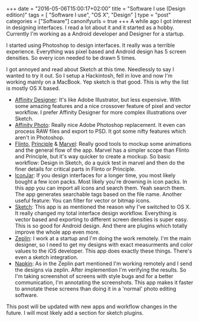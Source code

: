 +++
date = "2016-05-06T15:00:17+02:00"
title = "Software I use (Design edition)"
tags = [
  "Software I use",
  "OS X",
  "Design"
]
type = "post"
categories = ["Software"]
canonifyurls = true
+++
A while ago I got interest in designing interfaces. I read a lot about it and it started as a hobby. Currently I'm working as a Android developer and Designer for a startup.

I started using Photoshop to design interfaces. It really was a terrible experience. Everything was pixel based and Android design has 5 screen densities. So every icon needed to be drawn 5 times.

I got annoyed and read about Sketch at this time. Needlessly to say I wanted to try it out. So I setup a Hackintosh, fell in love and now I'm working mainly on a MacBook. Yep sketch is that good. This is why the list is mostly OS X based.
<!--more-->

* [Affinity Designer](https://affinity.serif.com/en-us/designer/):
It's like Adobe Illustrator, but less expensive. With some amazing features and a nice crossover feature of pixel and vector workflow. I prefer Affinity Designer for more complex illustrations over Sketch.
* [Affinity Photo](https://affinity.serif.com/en-us/photo/):
Really nice Adobe Photoshop replacement. It even can process RAW files and export to PSD. It got some nifty features which aren't in Photoshop.
* [Flinto](https://www.flinto.com/mac), [Principle](http://principleformac.com/) & [Marvel](https://marvelapp.com/):
Really good tools to mockup some animations and the general flow of the app. Marvel has a simpler scope than Flinto and Principle, but it's way quicker to create a mockup. So basic workflow: Design in Sketch, do a quick test in marvel and then do the finer details for critical parts in Flinto or Principle.
* [IconJar](http://geticonjar.com/):
If you design interfaces for a longer time, you most likely bought a few icon packs. Most likely you're drowning in icon packs. In this app you can import all icons and search them. Yeah search them. The app generates searchable tags based on the file name. Another useful feature: You can filter for vector or bitmap icons.
* [Sketch](https://www.sketchapp.com/):
This app is as mentioned the reason why I've switched to OS X. It really changed my total interface design workflow. Everything is vector based and exporting to different screen densities is super easy. This is so good for Android design. And there are plugins which totally improve the whole app even more.
* [Zeplin](https://zeplin.io/):
I work at a startup and I'm doing the work remotely. I'm the main designer, so I need to get my designs with exact measurments and color values to the iOS developer. This app does exactly these things. There's even a sketch integration.
* [Napkin](http://aged-and-distilled.com/):
As in the Zeplin part mentioned I'm working remotely and I send the designs via zeplin. After implemention I'm verifying the results. So I'm taking screenshot of screens with style bugs and for a better communication, I'm annotating the screenshots. This app makes it faster to annotate these screens than doing it in a 'normal' photo editing software.

This post will be updated with new apps and workflow changes in the future. I will most likely add a section for sketch plugins.
